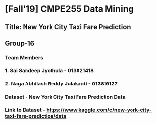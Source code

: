 # [Fall'19] CMPE255  Data Mining

## Title: New York City Taxi Fare Prediction

## Group-16
### Team Members
### 1. Sai Sandeep Jyothula - 013821418
### 2. Naga Abhilash Reddy Julakanti - 013816127

### Dataset - New York City Taxi Fare Prediction Data
### Link to Dataset - https://www.kaggle.com/c/new-york-city-taxi-fare-prediction/data

